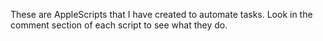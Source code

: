 These are AppleScripts that I have created to automate tasks. Look in the comment section of each script to see what they do.

